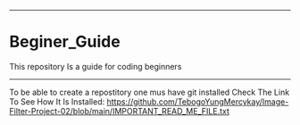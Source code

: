 ____________________________________________________________
# Beginer_Guide
This repository Is a guide for coding beginners
____________________________________________________________
To be able to create a repostitory one mus have git installed
Check The Link To See How It Is Installed: https://github.com/TebogoYungMercykay/Image-Filter-Project-02/blob/main/IMPORTANT_READ_ME_FILE.txt
